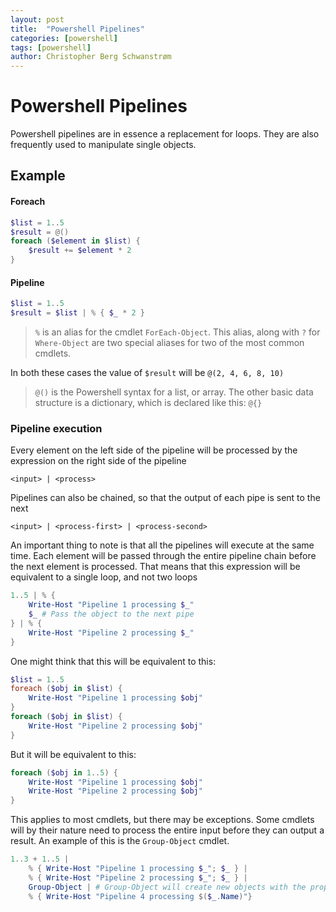 ```yaml
---
layout: post
title:  "Powershell Pipelines"
categories: [powershell]
tags: [powershell]
author: Christopher Berg Schwanstrøm
---
```


# Powershell Pipelines

Powershell pipelines are in essence a replacement for loops. They are also frequently used to manipulate single objects.

## Example

#### Foreach
```powershell
$list = 1..5
$result = @()
foreach ($element in $list) {
    $result += $element * 2
}
```

#### Pipeline
```powershell
$list = 1..5
$result = $list | % { $_ * 2 }
```

> `%` is an alias for the cmdlet `ForEach-Object`. This alias, along with `?` for `Where-Object` are two special aliases for two of the most common cmdlets.

In both these cases the value of `$result` will be `@(2, 4, 6, 8, 10)`

> `@()` is the Powershell syntax for a list, or array. The other basic data structure is a dictionary, which is declared like this: `@{}`

### Pipeline execution

Every element on the left side of the pipeline will be processed by the expression on the right side of the pipeline

`<input> | <process>`

Pipelines can also be chained, so that the output of each pipe is sent to the next

`<input> | <process-first> | <process-second>`

An important thing to note is that all the pipelines will execute at the same time. Each element will be passed through the entire pipeline chain before the next element is processed. That means that this expression will be equivalent to a single loop, and not two loops

```powershell
1..5 | % {
    Write-Host "Pipeline 1 processing $_"
    $_ # Pass the object to the next pipe
} | % {
    Write-Host "Pipeline 2 processing $_"
}
```

One might think that this will be equivalent to this:
```powershell
$list = 1..5
foreach ($obj in $list) {
    Write-Host "Pipeline 1 processing $obj"
}
foreach ($obj in $list) {
    Write-Host "Pipeline 2 processing $obj"
}
```

But it will be equivalent to this:
```powershell
foreach ($obj in 1..5) {
    Write-Host "Pipeline 1 processing $obj"
    Write-Host "Pipeline 2 processing $obj"
}
```

This applies to most cmdlets, but there may be exceptions. Some cmdlets will by their nature need to process the entire input before they can output a result. An example of this is the `Group-Object` cmdlet.

```powershell
1..3 + 1..5 |
    % { Write-Host "Pipeline 1 processing $_"; $_ } |
    % { Write-Host "Pipeline 2 processing $_"; $_ } |
    Group-Object | # Group-Object will create new objects with the properties Name, Count and Group
    % { Write-Host "Pipeline 4 processing $($_.Name)"}
```
